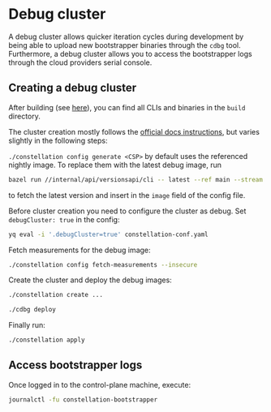 # Debug cluster

A debug cluster allows quicker iteration cycles during development by being able to upload new bootstrapper binaries through the `cdbg` tool.
Furthermore, a debug cluster allows you to access the bootstrapper logs through the cloud providers serial console.

## Creating a debug cluster

After building (see [here](./build-develop-deploy.md#build)), you can find all CLIs and binaries in the `build` directory.

The cluster creation mostly follows the [official docs instructions](https://docs.edgeless.systems/constellation/getting-started/first-steps), but varies slightly in the following steps:

`./constellation config generate <CSP>`
by default uses the referenced nightly image.
To replace them with the latest debug image, run

```sh
bazel run //internal/api/versionsapi/cli -- latest --ref main --stream debug
```

to fetch the latest version and insert in the `image` field of the config file.

Before cluster creation you need to configure the cluster as debug.
Set `debugCluster: true` in the config:

```sh
yq eval -i '.debugCluster=true' constellation-conf.yaml
```

Fetch measurements for the debug image:

```sh
./constellation config fetch-measurements --insecure
```

Create the cluster and deploy the debug images:

```sh
./constellation create ...
```

```sh
./cdbg deploy
```

Finally run:

```sh
./constellation apply
```

## Access bootstrapper logs

Once logged in to the control-plane machine, execute:

```sh
journalctl -fu constellation-bootstrapper
```
